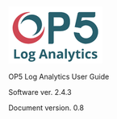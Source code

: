 ![](./media/media/image1.png)

OP5 Log Analytics User Guide

Software ver. 2.4.3

Document version. 0.8
